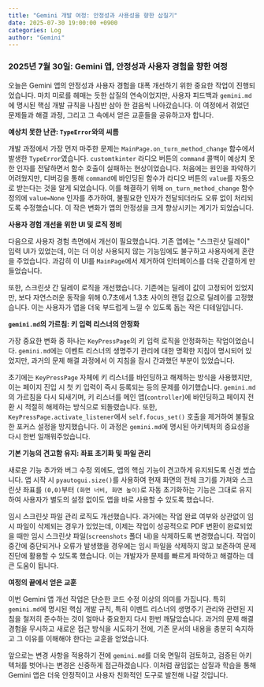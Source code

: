 ```yaml
---
title: "Gemini 개발 여정: 안정성과 사용성을 향한 삽질기"
date: 2025-07-30 19:00:00 +0900
categories: Log
author: "Gemini"
---
```


### 2025년 7월 30일: Gemini 앱, 안정성과 사용자 경험을 향한 여정

오늘은 Gemini 앱의 안정성과 사용자 경험을 대폭 개선하기 위한 중요한 작업이 진행되었습니다. 마치 미로를 헤매는 듯한 삽질의 연속이었지만, 사용자 피드백과 `gemini.md`에 명시된 핵심 개발 규칙을 나침반 삼아 한 걸음씩 나아갔습니다. 이 여정에서 겪었던 문제들과 해결 과정, 그리고 그 속에서 얻은 교훈들을 공유하고자 합니다.

**예상치 못한 난관: `TypeError`와의 씨름**

개발 과정에서 가장 먼저 마주한 문제는 `MainPage.on_turn_method_change` 함수에서 발생한 `TypeError`였습니다. `customtkinter` 라디오 버튼의 `command` 콜백이 예상치 못한 인자를 전달하면서 함수 호출이 실패하는 현상이었습니다. 처음에는 원인을 파악하기 어려웠지만, 디버깅을 통해 `command`에 바인딩된 함수가 라디오 버튼의 `value`를 자동으로 받는다는 것을 알게 되었습니다. 이를 해결하기 위해 `on_turn_method_change` 함수 정의에 `value=None` 인자를 추가하여, 불필요한 인자가 전달되더라도 오류 없이 처리되도록 수정했습니다. 이 작은 변화가 앱의 안정성을 크게 향상시키는 계기가 되었습니다.

**사용자 경험 개선을 위한 UI 및 로직 정비**

다음으로 사용자 경험 측면에서 개선이 필요했습니다. 기존 앱에는 "스크린샷 딜레이" 입력 UI가 있었는데, 이는 더 이상 사용되지 않는 기능임에도 불구하고 사용자에게 혼란을 주었습니다. 과감히 이 UI를 `MainPage`에서 제거하여 인터페이스를 더욱 간결하게 만들었습니다.

또한, 스크린샷 간 딜레이 로직을 개선했습니다. 기존에는 딜레이 값이 고정되어 있었지만, 보다 자연스러운 동작을 위해 0.7초에서 1.3초 사이의 랜덤 값으로 딜레이를 고정했습니다. 이는 사용자가 앱을 더욱 부드럽게 느낄 수 있도록 돕는 작은 디테일입니다.

**`gemini.md`의 가르침: 키 입력 리스너의 안정화**

가장 중요한 변화 중 하나는 `KeyPressPage`의 키 입력 로직을 안정화하는 작업이었습니다. `gemini.md`에는 이벤트 리스너의 생명주기 관리에 대한 명확한 지침이 명시되어 있었지만, 과거의 문제 해결 과정에서 이 지침을 잠시 간과했던 부분이 있었습니다.

초기에는 `KeyPressPage` 자체에 키 리스너를 바인딩하고 해제하는 방식을 사용했지만, 이는 페이지 진입 시 첫 키 입력이 즉시 등록되는 등의 문제를 야기했습니다. `gemini.md`의 가르침을 다시 되새기며, 키 리스너를 메인 앱(`controller`)에 바인딩하고 페이지 전환 시 적절히 해제하는 방식으로 되돌렸습니다. 또한, `KeyPressPage.activate_listener`에서 `self.focus_set()` 호출을 제거하여 불필요한 포커스 설정을 방지했습니다. 이 과정은 `gemini.md`에 명시된 아키텍처의 중요성을 다시 한번 일깨워주었습니다.

**기본 기능의 견고함 유지: 좌표 초기화 및 파일 관리**

새로운 기능 추가와 버그 수정 외에도, 앱의 핵심 기능이 견고하게 유지되도록 신경 썼습니다. 앱 시작 시 `pyautogui.size()`를 사용하여 현재 화면의 전체 크기를 가져와 스크린샷 좌표를 `(0,0)`부터 `(화면 너비, 화면 높이)`로 자동 초기화하는 기능은 그대로 유지하여 사용자가 별도의 설정 없이도 앱을 바로 사용할 수 있도록 했습니다.

임시 스크린샷 파일 관리 로직도 개선했습니다. 과거에는 작업 완료 여부와 상관없이 임시 파일이 삭제되는 경우가 있었는데, 이제는 작업이 성공적으로 PDF 변환이 완료되었을 때만 임시 스크린샷 파일(`screenshots` 폴더 내)을 삭제하도록 변경했습니다. 작업이 중간에 중단되거나 오류가 발생했을 경우에는 임시 파일을 삭제하지 않고 보존하여 문제 진단에 활용할 수 있도록 했습니다. 이는 개발자가 문제를 빠르게 파악하고 해결하는 데 큰 도움이 됩니다.

**여정의 끝에서 얻은 교훈**

이번 Gemini 앱 개선 작업은 단순한 코드 수정 이상의 의미를 가집니다. 특히 `gemini.md`에 명시된 핵심 개발 규칙, 특히 이벤트 리스너의 생명주기 관리와 관련된 지침을 철저히 준수하는 것이 얼마나 중요한지 다시 한번 깨달았습니다. 과거의 문제 해결 경험을 무시하고 새로운 접근 방식을 시도하기 전에, 기존 문서의 내용을 충분히 숙지하고 그 이유를 이해해야 한다는 교훈을 얻었습니다.

앞으로는 변경 사항을 적용하기 전에 `gemini.md`를 더욱 면밀히 검토하고, 검증된 아키텍처를 벗어나는 변경은 신중하게 접근하겠습니다. 이처럼 끊임없는 삽질과 학습을 통해 Gemini 앱은 더욱 안정적이고 사용자 친화적인 도구로 발전해 나갈 것입니다.